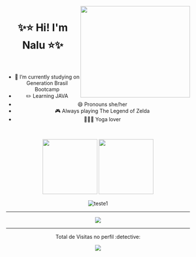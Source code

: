 <img align='right' src="https://64.media.tumblr.com/d1e9773ab7e1b25eeb717dc60e357563/09d052ce30d3a3a2-ae/s400x600/d68e5c7d0566e348e2c87f084363172cf0876014.gifv" width="300" height="250">

<h1 align="center">✨⭐ Hi! I'm Nalu ⭐✨</h1>

<div align="center"><br>
  


- 🌱 I’m currently studying on Generation Brasil Bootcamp
- ✏️ Learning JAVA
- 😄 Pronouns she/her
- 🎮 Always playing The Legend of Zelda
- 🧘🏻‍♀️ Yoga lover

  
##

<div align="center"><br>
  
  <a href="https://github.com/nalulamas"> 
  <img height="150em" src="https://github-readme-stats.vercel.app/api?username=nalulamas&show_icons=true&theme=cobalt&include_all_commits=true&count_private=false"/></a>  
  <img height="150em" src="https://github-readme-stats.vercel.app/api/top-langs/?username=nalulamas&layout=compact&langs_count=7&theme=cobalt"/>
  
</div>                                                                                                                                                
                                                                                                                                                    
                                                                                                                                                   
                                                                                                                                                 
   </spam> 
 
  ![teste1](https://user-images.githubusercontent.com/67602155/155546410-c74d8414-6441-4a6f-af00-277a019b5e88.png)
  
 ---
  
  <div>   
  
  <a href="https://www.linkedin.com/in/analuizalamas/" target="_blank"><img src="https://img.shields.io/badge/-LinkedIn-%230077B5?style=for-the-badge&logo=linkedin&logoColor=white" target="_blank"></a>  
  
</div>
  
 ---
  
   </div>
  
  <p align="center"> Total de Visitas no perfil :detective: <br>
<p align="center"> 
   <img alingn="center" src="https://profile-counter.glitch.me/nalulamas/count.svg" />
</p>
